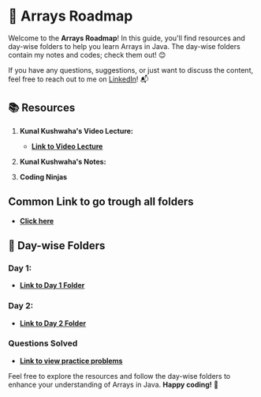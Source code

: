 # 🚀 **Arrays Roadmap**

Welcome to the **Arrays Roadmap**! In this guide, you'll find resources and day-wise folders to help you learn Arrays in Java. The day-wise folders contain my notes and codes; check them out! 😊

If you have any questions, suggestions, or just want to discuss the content, feel free to reach out to me on [LinkedIn](https://www.linkedin.com/in/pragni-naik-86b82b24b/)! 📬

## 📚 **Resources**

1. **Kunal Kushwaha's Video Lecture:**
   - [**Link to Video Lecture**](https://youtu.be/n60Dn0UsbEk?si=HmQQGS6tQl0h7zMZ)

2. **Kunal Kushwaha's Notes:**
   
3. **Coding Ninjas**

## **Common Link to go trough all folders**
   - [**Click here**]([https://github.com/Pragni24/Pragni-Naik/tree/15b75ec1e971d9e5c67a7f9b57f69cfdc5ed9713/OOP%206%20Days%20Challenge](https://github.com/Pragni24/Pragni-Naik/tree/047715094c48183950c806b3b2f816345b5e6af5/Arrays))

## 📂 **Day-wise Folders**

### **Day 1:** 
   - [**Link to Day 1 Folder**](https://github.com/Pragni24/Pragni-Naik/tree/85731b64ade3f550bef94c649f75d8a4b24e5aff/Arrays/Day1)  <!-- Create a "day1" folder and add content -->

### **Day 2:** 
   - [**Link to Day 2 Folder**](https://github.com/Pragni24/Pragni-Naik/tree/4e01b19afaa838e551de0fd8b3ce94540570dfd1/Arrays/Day2) <!-- Create a "day2" folder and add content -->

### **Questions Solved**
   - [**Link to view practice problems**](https://github.com/Pragni24/Pragni-Naik/blob/047715094c48183950c806b3b2f816345b5e6af5/Arrays/QuestionsSolved.md)

Feel free to explore the resources and follow the day-wise folders to enhance your understanding of Arrays in Java. **Happy coding!** 🎉
